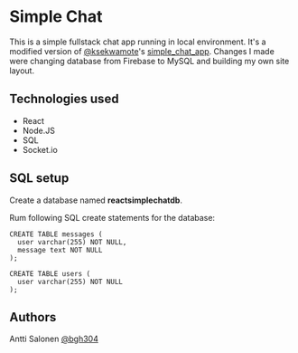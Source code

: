 # Simple Chat
This is a simple fullstack chat app running in local environment. It's a modified version of [@ksekwamote](https://github.com/ksekwamote)'s [simple_chat_app](https://github.com/ksekwamote/simple_chat_app). Changes I made were changing database from Firebase to MySQL and building my own site layout.


## Technologies used
- React
- Node.JS
- SQL
- Socket.io


## SQL setup
Create a database named **reactsimplechatdb**.

Rum following SQL create statements for the database:
```
CREATE TABLE messages (
  user varchar(255) NOT NULL,
  message text NOT NULL
);

CREATE TABLE users (
  user varchar(255) NOT NULL
);
```


## Authors
Antti Salonen [@bgh304](https://github.com/bgh304)